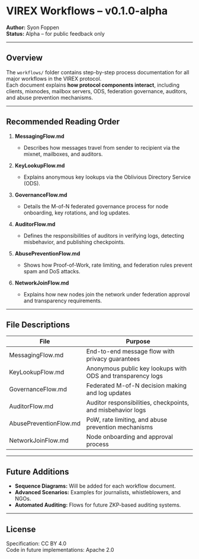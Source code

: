 
# VIREX Workflows – v0.1.0-alpha

**Author:** Syon Foppen  
**Status:** Alpha – for public feedback only  

---

## Overview  

The `workflows/` folder contains step-by-step process documentation for all major workflows in the VIREX protocol.  
Each document explains **how protocol components interact**, including clients, mixnodes, mailbox servers, ODS, federation governance, auditors, and abuse prevention mechanisms.  

---

## Recommended Reading Order  

1. **MessagingFlow.md**  
   - Describes how messages travel from sender to recipient via the mixnet, mailboxes, and auditors.  

2. **KeyLookupFlow.md**  
   - Explains anonymous key lookups via the Oblivious Directory Service (ODS).  

3. **GovernanceFlow.md**  
   - Details the M-of-N federated governance process for node onboarding, key rotations, and log updates.  

4. **AuditorFlow.md**  
   - Defines the responsibilities of auditors in verifying logs, detecting misbehavior, and publishing checkpoints.  

5. **AbusePreventionFlow.md**  
   - Shows how Proof-of-Work, rate limiting, and federation rules prevent spam and DoS attacks.  

6. **NetworkJoinFlow.md**  
   - Explains how new nodes join the network under federation approval and transparency requirements.  

---

## File Descriptions  

| File                     | Purpose                                                     |
|--------------------------|-------------------------------------------------------------|
| MessagingFlow.md          | End-to-end message flow with privacy guarantees             |
| KeyLookupFlow.md          | Anonymous public key lookups with ODS and transparency logs |
| GovernanceFlow.md         | Federated M-of-N decision making and log updates            |
| AuditorFlow.md            | Auditor responsibilities, checkpoints, and misbehavior logs |
| AbusePreventionFlow.md    | PoW, rate limiting, and abuse prevention mechanisms         |
| NetworkJoinFlow.md        | Node onboarding and approval process                        |

---

## Future Additions  

- **Sequence Diagrams:** Will be added for each workflow document.  
- **Advanced Scenarios:** Examples for journalists, whistleblowers, and NGOs.  
- **Automated Auditing:** Flows for future ZKP-based auditing systems.  

---

## License  

Specification: CC BY 4.0  
Code in future implementations: Apache 2.0  
